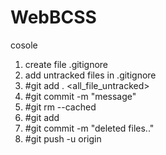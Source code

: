 # WebBCSS
cosole
1) create file .gitignore
2) add untracked files in .gitignore
3) #git add . <all_file_untracked>
4) #git commit -m "message"
5) #git rm --cached <file>
6) #git add <file>
7) #git commit -m "deleted files.."
8) #git push -u origin
